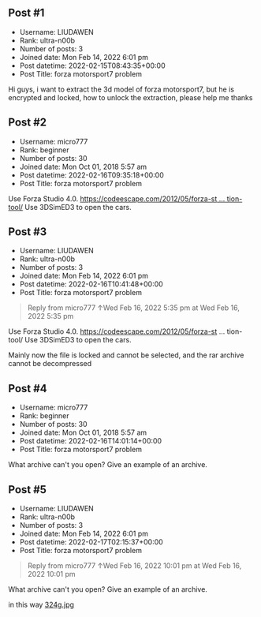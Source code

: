 ## Post #1
- Username: LIUDAWEN
- Rank: ultra-n00b
- Number of posts: 3
- Joined date: Mon Feb 14, 2022 6:01 pm
- Post datetime: 2022-02-15T08:43:35+00:00
- Post Title: forza motorsport7 problem

Hi guys, i want to extract the 3d model of forza motorsport7, but he is encrypted and locked, how to unlock the extraction, please help me thanks
## Post #2
- Username: micro777
- Rank: beginner
- Number of posts: 30
- Joined date: Mon Oct 01, 2018 5:57 am
- Post datetime: 2022-02-16T09:35:18+00:00
- Post Title: forza motorsport7 problem

Use Forza Studio 4.0. 
[https://codeescape.com/2012/05/forza-st ... tion-tool/](https://codeescape.com/2012/05/forza-studio-4-0-forza-motorsport-resource-extraction-tool/)
Use 3DSimED3 to open the cars.
## Post #3
- Username: LIUDAWEN
- Rank: ultra-n00b
- Number of posts: 3
- Joined date: Mon Feb 14, 2022 6:01 pm
- Post datetime: 2022-02-16T10:41:48+00:00
- Post Title: forza motorsport7 problem

> Reply from micro777 ↑Wed Feb 16, 2022 5:35 pm at Wed Feb 16, 2022 5:35 pm
>
> 
Use Forza Studio 4.0. 
https://codeescape.com/2012/05/forza-st ... tion-tool/
Use 3DSimED3 to open the cars.

Mainly now the file is locked and cannot be selected, and the rar archive cannot be decompressed
## Post #4
- Username: micro777
- Rank: beginner
- Number of posts: 30
- Joined date: Mon Oct 01, 2018 5:57 am
- Post datetime: 2022-02-16T14:01:14+00:00
- Post Title: forza motorsport7 problem

What archive can't you open? Give an example of an archive.
## Post #5
- Username: LIUDAWEN
- Rank: ultra-n00b
- Number of posts: 3
- Joined date: Mon Feb 14, 2022 6:01 pm
- Post datetime: 2022-02-17T02:15:37+00:00
- Post Title: forza motorsport7 problem

> Reply from micro777 ↑Wed Feb 16, 2022 10:01 pm at Wed Feb 16, 2022 10:01 pm
>
> 
What archive can't you open? Give an example of an archive.

in this way
[324g.jpg](https://xentaxbackup.github.io/file/21796_324g.jpg)
